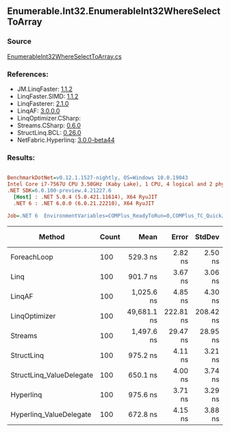 ﻿## Enumerable.Int32.EnumerableInt32WhereSelectToArray

### Source
[EnumerableInt32WhereSelectToArray.cs](../LinqBenchmarks/Enumerable/Int32/EnumerableInt32WhereSelectToArray.cs)

### References:
- JM.LinqFaster: [1.1.2](https://www.nuget.org/packages/JM.LinqFaster/1.1.2)
- LinqFaster.SIMD: [1.1.2](https://www.nuget.org/packages/LinqFaster.SIMD/1.0.3)
- LinqFasterer: [2.1.0](https://www.nuget.org/packages/LinqFasterer/2.1.0)
- LinqAF: [3.0.0.0](https://www.nuget.org/packages/LinqAF/3.0.0.0)
- LinqOptimizer.CSharp: [](https://www.nuget.org/packages/LinqOptimizer.CSharp/)
- Streams.CSharp: [0.6.0](https://www.nuget.org/packages/Streams.CSharp/0.6.0)
- StructLinq.BCL: [0.26.0](https://www.nuget.org/packages/StructLinq/0.26.0)
- NetFabric.Hyperlinq: [3.0.0-beta44](https://www.nuget.org/packages/NetFabric.Hyperlinq/3.0.0-beta44)

### Results:
``` ini

BenchmarkDotNet=v0.12.1.1527-nightly, OS=Windows 10.0.19043
Intel Core i7-7567U CPU 3.50GHz (Kaby Lake), 1 CPU, 4 logical and 2 physical cores
.NET SDK=6.0.100-preview.4.21227.6
  [Host] : .NET 5.0.4 (5.0.421.11614), X64 RyuJIT
  .NET 6 : .NET 6.0.0 (6.0.21.22210), X64 RyuJIT

Job=.NET 6  EnvironmentVariables=COMPlus_ReadyToRun=0,COMPlus_TC_QuickJitForLoops=1,COMPlus_TieredPGO=1  Runtime=.NET 6.0  

```
|                   Method | Count |        Mean |     Error |    StdDev | Ratio | RatioSD |   Gen 0 | Gen 1 | Gen 2 | Allocated |
|------------------------- |------ |------------:|----------:|----------:|------:|--------:|--------:|------:|------:|----------:|
|              ForeachLoop |   100 |    529.3 ns |   2.82 ns |   2.50 ns |  1.00 |    0.00 |  0.7877 |     - |     - |   1,648 B |
|                     Linq |   100 |    901.7 ns |   3.67 ns |   3.06 ns |  1.70 |    0.01 |  0.6266 |     - |     - |   1,312 B |
|                   LinqAF |   100 |  1,025.6 ns |   4.85 ns |   4.30 ns |  1.94 |    0.01 |  0.7725 |     - |     - |   1,616 B |
|            LinqOptimizer |   100 | 49,681.1 ns | 222.81 ns | 208.42 ns | 93.89 |    0.51 | 15.3809 |     - |     - |  32,189 B |
|                  Streams |   100 |  1,497.6 ns |  29.47 ns |  28.95 ns |  2.83 |    0.06 |  1.0319 |     - |     - |   2,160 B |
|               StructLinq |   100 |    975.2 ns |   4.11 ns |   3.21 ns |  1.84 |    0.01 |  0.2632 |     - |     - |     552 B |
| StructLinq_ValueDelegate |   100 |    650.1 ns |   4.00 ns |   3.74 ns |  1.23 |    0.01 |  0.2213 |     - |     - |     464 B |
|                Hyperlinq |   100 |    975.6 ns |   3.71 ns |   3.29 ns |  1.84 |    0.01 |  0.2213 |     - |     - |     464 B |
|  Hyperlinq_ValueDelegate |   100 |    672.8 ns |   4.15 ns |   3.88 ns |  1.27 |    0.01 |  0.2213 |     - |     - |     464 B |
